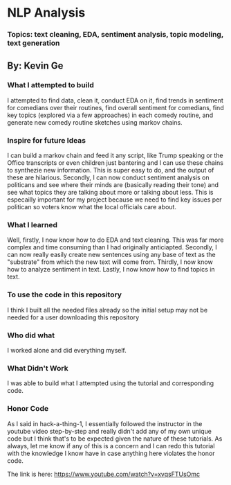 #  NLP Analysis
### Topics: text cleaning, EDA, sentiment analysis, topic modeling, text generation
## By: Kevin Ge

### What I attempted to build
I attempted to find data, clean it, conduct EDA on it, find trends in sentiment for comedians over their routines, find overall sentiment for comedians, find key topics (explored via a few approaches) in each comedy routine, and generate new comedy routine sketches using markov chains. 

### Inspire for future Ideas
I can build a markov chain and feed it any script, like Trump speaking or the Office transcripts or even children just bantering and I can use these chains to synthezie new information. This is super easy to do, and the output of these are hilarious. Secondly, I can now conduct sentiment analysis on politicans and see where their minds are (basically reading their tone) and see what topics they are talking about more or talking about less. This is especailly important for my project because we need to find key issues per politican so voters know what the local officials care about. 

### What I learned
Well, firstly, I now know how to do EDA and text cleaning. This was far more complex and time consuming than I had originally anticiapted. Secondly, I can now really easily create new sentences using any base of text as the "substrate" from which the new text will come from. Thirdly, I now know how to analyze sentiment in text. Lastly, I now know how to find topics in text. 

### To use the code in this repository
I think I built all the needed files already so the initial setup may not be needed for a user downloading this repository 

### Who did what
I worked alone and did everything myself. 

### What Didn't Work
I was able to build what I attempted using the tutorial and corresponding code. 

### Honor Code
As I said in hack-a-thing-1, I essentially followed the instructor in the youtube video step-by-step and really didn't add any of my own unique code but I think that's to be expected given the nature of these tutorials. As always, let me know if any of this is a concern and I can redo this tutorial with the knowledge I know have in case anything here violates the honor code. 

The link is here: https://www.youtube.com/watch?v=xvqsFTUsOmc